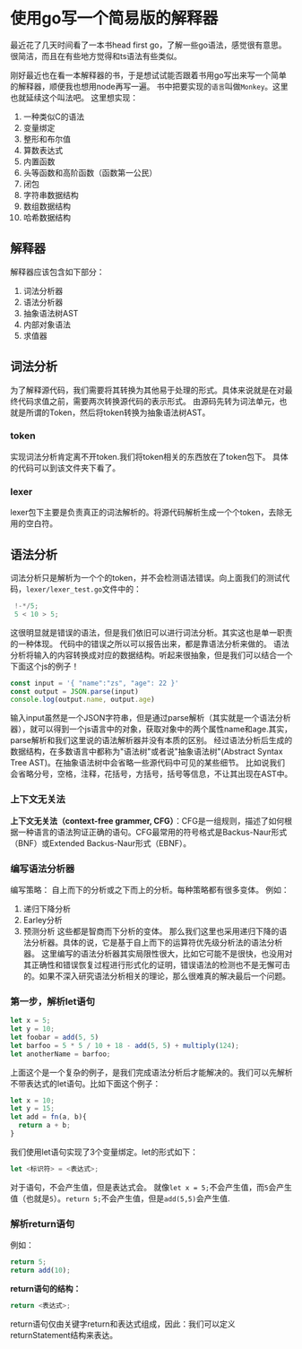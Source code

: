 # 使用go写一个简易版的解释器

最近花了几天时间看了一本书head first go，了解一些go语法，感觉很有意思。很简洁，而且在有些地方觉得和ts语法有些类似。

刚好最近也在看一本解释器的书，于是想试试能否跟着书用go写出来写一个简单的解释器，顺便我也想用node再写一遍。
书中把要实现的`语言`叫做`Monkey`。这里也就延续这个叫法吧。
这里想实现：

1. 一种类似C的语法
2. 变量绑定
3. 整形和布尔值
4. 算数表达式
5. 内置函数
6. 头等函数和高阶函数（函数第一公民）
7. 闭包
8. 字符串数据结构
9. 数组数据结构
10. 哈希数据结构

## 解释器

解释器应该包含如下部分：

1. 词法分析器
2. 语法分析器
3. 抽象语法树AST
4. 内部对象语法
5. 求值器

## 词法分析

为了解释源代码，我们需要将其转换为其他易于处理的形式。具体来说就是在对最终代码求值之前，需要两次转换源代码的表示形式。
由源码先转为词法单元，也就是所谓的Token，然后将token转换为抽象语法树AST。

### token

实现词法分析肯定离不开token.我们将token相关的东西放在了token包下。
具体的代码可以到该文件夹下看了。

### lexer

lexer包下主要是负责真正的词法解析的。将源代码解析生成一个个token，去除无用的空白符。

## 语法分析

词法分析只是解析为一个个的token，并不会检测语法错误。向上面我们的测试代码，`lexer/lexer_test.go`文件中的：

```go
 !-*/5;
 5 < 10 > 5;
```

这很明显就是错误的语法，但是我们依旧可以进行词法分析。其实这也是单一职责的一种体现。
代码中的错误之所以可以报告出来，都是靠语法分析来做的。
语法分析将输入的内容转换成对应的数据结构。听起来很抽象，但是我们可以结合一个下面这个js的例子！

```js
const input = '{ "name":"zs", "age": 22 }'
const output = JSON.parse(input)
console.log(output.name, output.age)
```

输入input虽然是一个JSON字符串，但是通过parse解析（其实就是一个语法分析器），就可以得到一个js语言中的对象，获取对象中的两个属性name和age.其实，parse解析和我们这里说的语法解析器并没有本质的区别。
经过语法分析后生成的数据结构，在多数语言中都称为"语法树"或者说"抽象语法树"(Abstract Syntax Tree AST)。在抽象语法树中会省略一些源代码中可见的某些细节。
比如说我们会省略分号，空格，注释，花括号，方括号，括号等信息，不让其出现在AST中。

### 上下文无关法

**上下文无关法（context-free grammer, CFG）**：CFG是一组规则，描述了如何根据一种语言的语法狗证正确的语句。CFG最常用的符号格式是Backus-Naur形式（BNF）或Extended Backus-Naur形式（EBNF）。

### 编写语法分析器

编写策略： 自上而下的分析或之下而上的分析。每种策略都有很多变体。
例如：

1. 递归下降分析
2. Earley分析
3. 预测分析
这些都是智商而下分析的变体。
那么我们这里也采用递归下降的语法分析器。具体的说，它是基于自上而下的运算符优先级分析法的语法分析器。
这里编写的语法分析器其实局限性很大，比如它可能不是很快，也没用对其正确性和错误恢复过程进行形式化的证明，错误语法的检测也不是无懈可击的。如果不深入研究语法分析相关的理论，那么很难真的解决最后一个问题。

### 第一步，解析let语句

```js
let x = 5;
let y = 10;
let foobar = add(5, 5)
let barfoo = 5 * 5 / 10 + 18 - add(5, 5) + multiply(124);
let anotherName = barfoo;
```

上面这个是一个复杂的例子，是我们完成语法分析后才能解决的。我们可以先解析不带表达式的let语句。比如下面这个例子：

```js
let x = 10;
let y = 15;
let add = fn(a, b){
  return a + b;
}
```

我们使用let语句实现了3个变量绑定。let的形式如下：

```js
let <标识符> = <表达式>;
```

对于语句，不会产生值，但是表达式会。
就像`let x = 5;`不会产生值，而`5`会产生值（也就是`5`）。`return 5;`不会产生值，但是`add(5,5)`会产生值.

### 解析return语句

例如：

```js
return 5;
return add(10);
```

**return语句的结构：**

```js
return <表达式>;
```

return语句仅由关键字return和表达式组成，因此：我们可以定义returnStatement结构来表达。
